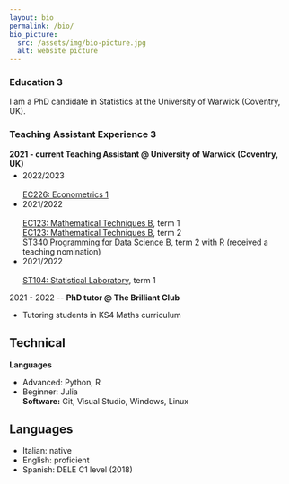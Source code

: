 ```yaml
---
layout: bio
permalink: /bio/
bio_picture:
  src: /assets/img/bio-picture.jpg
  alt: website picture
---
```

<h3>Education 3</h3>
<p>
  I am a PhD candidate in Statistics at the University of Warwick (Coventry, UK).
</p>

<h3>Teaching Assistant Experience 3</h3>
<p>
  <b> 2021 - current Teaching Assistant @ University of Warwick (Coventry, UK)</b>
  <ul style="margin-top:-10px;">
    <li> 2022/2023 </li> <br />
         <a href="https://warwick.ac.uk/fac/soc/economics/current/modules/ec226/">EC226: Econometrics 1</a> <br /> 
    <li> 2021/2022 </li> <br />
         <a href="https://warwick.ac.uk/fac/soc/economics/current/modules/ec123/">EC123: Mathematical Techniques B</a>, term 1 <br />
         <a href="https://warwick.ac.uk/fac/soc/economics/current/modules/ec124">EC123: Mathematical Techniques B</a>, term 2 <br />
         <a href="https://warwick.ac.uk/fac/sci/statistics/currentstudents/modules/st3/st340/">ST340 Programming for Data Science B</a>, term 2 with R (received a teaching nomination) <br />
    <li> 2021/2022 </li> <br />
         <a href="https://warwick.ac.uk/fac/sci/statistics/currentstudents/modules/st1/st104/">ST104: Statistical Laboratory</a>, term 1 <br />
  </ul>
</p>


2021 - 2022 -- **PhD tutor @ The Brilliant Club** <br>
* Tutoring students in KS4 Maths curriculum <br>




## Technical ##
**Languages**
* Advanced: Python, R
* Beginner: Julia <br>
**Software:** Git, Visual Studio, Windows, Linux


## Languages ##
* Italian: native 
* English: proficient
* Spanish: DELE C1 level (2018)


